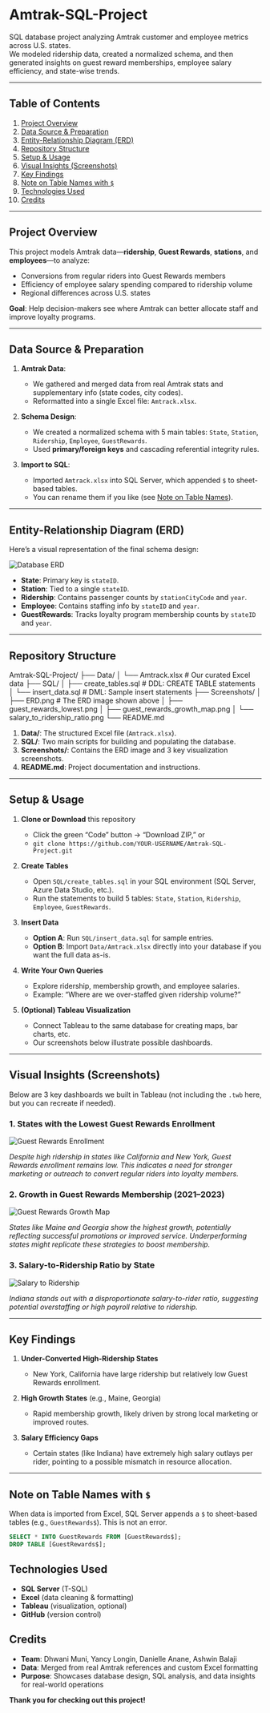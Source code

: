 # Amtrak-SQL-Project

SQL database project analyzing Amtrak customer and employee metrics across U.S. states.  
We modeled ridership data, created a normalized schema, and then generated insights on guest reward memberships, employee salary efficiency, and state-wise trends.

---

## Table of Contents

1. [Project Overview](#project-overview)  
2. [Data Source & Preparation](#data-source--preparation)  
3. [Entity-Relationship Diagram (ERD)](#entity-relationship-diagram-erd)  
4. [Repository Structure](#repository-structure)  
5. [Setup & Usage](#setup--usage)  
6. [Visual Insights (Screenshots)](#visual-insights-screenshots)  
7. [Key Findings](#key-findings)  
8. [Note on Table Names with `$`](#note-on-table-names-with)
9. [Technologies Used](#technologies-used)  
10. [Credits](#credits)

---

## Project Overview

This project models Amtrak data—**ridership**, **Guest Rewards**, **stations**, and **employees**—to analyze:
- Conversions from regular riders into Guest Rewards members  
- Efficiency of employee salary spending compared to ridership volume  
- Regional differences across U.S. states  

**Goal**: Help decision-makers see where Amtrak can better allocate staff and improve loyalty programs.

---

## Data Source & Preparation

1. **Amtrak Data**:  
   - We gathered and merged data from real Amtrak stats and supplementary info (state codes, city codes).
   - Reformatted into a single Excel file: `Amtrack.xlsx`.

2. **Schema Design**:  
   - We created a normalized schema with 5 main tables: `State`, `Station`, `Ridership`, `Employee`, `GuestRewards`.
   - Used **primary/foreign keys** and cascading referential integrity rules.

3. **Import to SQL**:  
   - Imported `Amtrack.xlsx` into SQL Server, which appended `$` to sheet-based tables.
   - You can rename them if you like (see [Note on Table Names](#note-on-table-names-with)).

---

## Entity-Relationship Diagram (ERD)

Here’s a visual representation of the final schema design:

![Database ERD](Screenshots/ERD.png)

- **State**: Primary key is `stateID`.  
- **Station**: Tied to a single `stateID`.  
- **Ridership**: Contains passenger counts by `stationCityCode` and `year`.  
- **Employee**: Contains staffing info by `stateID` and `year`.  
- **GuestRewards**: Tracks loyalty program membership counts by `stateID` and `year`.  

---

## Repository Structure

Amtrak-SQL-Project/
├── Data/
│   └── Amtrack.xlsx             # Our curated Excel data
├── SQL/
│   ├── create_tables.sql        # DDL: CREATE TABLE statements
│   └── insert_data.sql          # DML: Sample insert statements
├── Screenshots/
│   ├── ERD.png                  # The ERD image shown above
│   ├── guest_rewards_lowest.png
│   ├── guest_rewards_growth_map.png
│   └── salary_to_ridership_ratio.png
└── README.md


1. **Data/**: The structured Excel file (`Amtrack.xlsx`).  
2. **SQL/**: Two main scripts for building and populating the database.  
3. **Screenshots/**: Contains the ERD image and 3 key visualization screenshots.  
4. **README.md**: Project documentation and instructions.

---

## Setup & Usage

1. **Clone or Download** this repository  
   - Click the green “Code” button → “Download ZIP,” or  
   - `git clone https://github.com/YOUR-USERNAME/Amtrak-SQL-Project.git`

2. **Create Tables**  
   - Open `SQL/create_tables.sql` in your SQL environment (SQL Server, Azure Data Studio, etc.).  
   - Run the statements to build 5 tables: `State`, `Station`, `Ridership`, `Employee`, `GuestRewards`.

3. **Insert Data**  
   - **Option A**: Run `SQL/insert_data.sql` for sample entries.  
   - **Option B**: Import `Data/Amtrack.xlsx` directly into your database if you want the full data as-is.

4. **Write Your Own Queries**  
   - Explore ridership, membership growth, and employee salaries.  
   - Example: “Where are we over-staffed given ridership volume?”

5. **(Optional) Tableau Visualization**  
   - Connect Tableau to the same database for creating maps, bar charts, etc.  
   - Our screenshots below illustrate possible dashboards.

---

## Visual Insights (Screenshots)

Below are 3 key dashboards we built in Tableau (not including the `.twb` here, but you can recreate if needed).

### 1. States with the Lowest Guest Rewards Enrollment

![Guest Rewards Enrollment](Screenshots/guest_rewards_lowest.png)

*Despite high ridership in states like California and New York, Guest Rewards enrollment remains low. This indicates a need for stronger marketing or outreach to convert regular riders into loyalty members.*

### 2. Growth in Guest Rewards Membership (2021–2023)

![Guest Rewards Growth Map](Screenshots/guest_rewards_growth_map.png)

*States like Maine and Georgia show the highest growth, potentially reflecting successful promotions or improved service. Underperforming states might replicate these strategies to boost membership.*

### 3. Salary-to-Ridership Ratio by State

![Salary to Ridership](Screenshots/salary_to_ridership_ratio.png)

*Indiana stands out with a disproportionate salary-to-rider ratio, suggesting potential overstaffing or high payroll relative to ridership.*

---

## Key Findings

1. **Under-Converted High-Ridership States**  
   - New York, California have large ridership but relatively low Guest Rewards enrollment.

2. **High Growth States** (e.g., Maine, Georgia)  
   - Rapid membership growth, likely driven by strong local marketing or improved routes.

3. **Salary Efficiency Gaps**  
   - Certain states (like Indiana) have extremely high salary outlays per rider, pointing to a possible mismatch in resource allocation.

---

## Note on Table Names with `$`

When data is imported from Excel, SQL Server appends a `$` to sheet-based tables (e.g., `GuestRewards$`). This is not an error.

```sql
SELECT * INTO GuestRewards FROM [GuestRewards$];
DROP TABLE [GuestRewards$];
```

## Technologies Used

- **SQL Server** (T-SQL)
- **Excel** (data cleaning & formatting)
- **Tableau** (visualization, optional)
- **GitHub** (version control)

## Credits

- **Team**: Dhwani Muni, Yancy Longin, Danielle Anane, Ashwin Balaji
- **Data**: Merged from real Amtrak references and custom Excel formatting
- **Purpose**: Showcases database design, SQL analysis, and data insights for real-world operations

**Thank you for checking out this project!**
